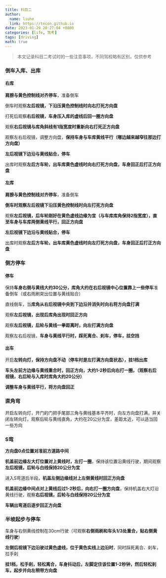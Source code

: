 ```yaml
---
title: 科目二
author: 
  name: liuhe
  link: https://tecon.github.io
date: 2023-01-29 20:27:04 +0800
categories: [life, 驾考]
tags: [driving]
math: true
---
```


> 本文记录科目二考试时的一些注意事项，不同驾校略有区别，仅供参考

### 倒车入库、出库

#### 右库

**肩膀与黄色控制线对齐停车**，准备倒车

倒车时观察**左后视镜，下沿压黄色控制线时向右打死方向盘**

打死后观察**右后视镜，车身压入库的虚线后回一圈方向盘**

观察**右后视镜与库角斜线有1指宽度时重新向右打死正方向盘**

观察左右后视镜，调整方向盘，**保持车身与车库黄线平行（哪边越来越窄往那边打方向盘）**

**左后视镜下边沿与黄线贴合，停车**



出库时观察**左后方车轮，出车库黄色虚线时向右打死方向盘，车身回正后打正方向盘**



#### 左库

**肩膀与黄色控制线对齐停车**，准备倒车

**倒车时观察左后视镜下沿压黄色控制线时向左打死方向盘**

观察**左后视镜，后车轮刚好在黄色虚线边缘为宜（与车库库角保持2指宽度），直至车身与车库两侧黄线平行，回正方向盘**

**左后视镜下边沿与黄线贴合，停车**



出库时观察**左后方车轮，出车库黄色虚线时向左打死方向盘，车身回正后打正方向盘**



### 侧方停车

#### 停车

保持**车身右侧与黄线大约30公分，库角大约在右后视镜中心位置靠上一些停车**准备倒车（或右雨刷突出位置与黄线贴合）

直线倒车，当**库角从右后视镜中央到下边沿并消失时向右将方向盘打满**

观察**左后视镜，出现后库角出现时回正方向**

观察**左后视镜，后轮与黄线一拳距离时，向左打满方向盘**

观察左右后视镜，**车身与黄线平行时，踩死离合、刹车，停车，挂空挡**

#### 出车

开启**左转向灯，保持方向盘不动（停车时是左打满方向盘状态），挂1档出库**

**车头左前方边缘与黄线重合时，回正方向，大约1-2秒后向右打一圈，（观察右后视镜，右后轮与入库时库角大约20公分）**

**调整车身与黄线平行，将方向盘回正**



### 直角弯

开启左转向灯，开门的门把手尾部三角与黄线基本平齐时，向左方向盘打满，并关闭左转向灯，观察后轮与黄线直角，大约在20公分为宜，差距太近，可以适当回一些方向



### S弯

**方向盘0点位置对准前方道路中间**

**机盖前边缘左大灯位置对上黄线时，左打一圈**，保持该位置沿黄线行驶，期间观察**左后视镜，后轮与白线保持20公分为宜**

进入S弯道后半段，**机盖左侧边缘线对上左侧黄线时回正方向盘**

**机盖前边缘中间点对上黄线后过1-2秒后，向右打一圈方向盘**，保持机盖右大灯沿黄线行驶，观察**右后视镜，后轮与白线保持20公分为宜**

**车辆出弯道后逐步回正方向盘**



### 半坡起步与停车

车身与右侧黄线控制在30cm行驶（可观察**右侧雨刷和车头1/3处重合，贴右侧黄线行驶**）

**左侧后视镜下边沿驶过黄色虚线，位于黄色实线上边沿时**，同时踩死离合、刹车，拉手刹

**挂1档，松手刹，轻松离合，车身抖动后，左脚定住该位置1-2秒钟，然后轻松刹车，起步并向左稍带方向盘**